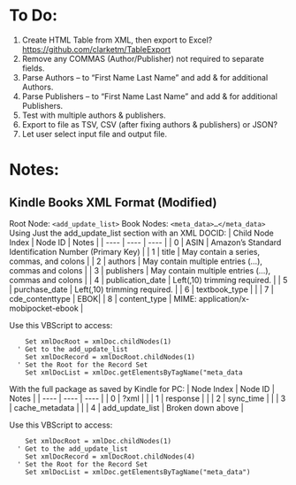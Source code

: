 # To Do:

1. Create HTML Table from XML, then export to Excel?  https://github.com/clarketm/TableExport 
2. Remove any COMMAS (Author/Publisher) not required to separate fields.
3. Parse Authors – to “First Name Last Name” and add & for additional Authors. 
4.	Parse Publishers – to “First Name Last Name” and add & for additional Publishers. 
5.	Test with multiple authors & publishers.
6.	Export to file as TSV, CSV (after fixing authors & publishers) or JSON?
7.	Let user select input file and output file.

# Notes:

## Kindle Books XML Format (Modified)
Root Node:	```<add_update_list>```
Book Nodes:	```<meta_data>…</meta_data>```
Using Just the add_update_list section with an XML DOCID:
| Child Node Index | Node ID | Notes |
| ---- | ---- | ---- | 
| 0 | ASIN | Amazon’s Standard Identification Number (Primary Key) |
| 1 | title | May contain a series, commas, and colons |
| 2 | authors | May contain multiple entries (<author pronunciation="">…</author>), commas and colons |
| 3 | publishers | May contain multiple entries (<publisher>…</publisher>), commas and colons |
| 4 | publication_date | Left(<Node>,10) trimming required. |
| 5 | purchase_date | Left(<Node>,10) trimming required. |
| 6 | textbook_type |  |
| 7 | cde_contenttype | EBOK|
| 8 | content_type | MIME: application/x-mobipocket-ebook |

Use this VBScript to access:
```vbscript
    Set xmlDocRoot = xmlDoc.childNodes(1)
  ' Get to the add_update_list
    Set xmlDocRecord = xmlDocRoot.childNodes(1)
  ' Set the Root for the Record Set 
    Set xmlDocList = xmlDoc.getElementsByTagName("meta_data
```
With the full package as saved by Kindle for PC:
| Node Index | Node ID | Notes |
| ---- | ---- | ---- | 
| 0 | ?xml | <?xml version="1.0"?> |
| 1 | response |  |
| 2 | sync_time | |
| 3 | cache_metadata |  |
| 4 | add_update_list | Broken down above |

Use this VBScript to access:
```vbscript
    Set xmlDocRoot = xmlDoc.childNodes(1)
  ' Get to the add_update_list
    Set xmlDocRecord = xmlDocRoot.childNodes(4)  
  ' Set the Root for the Record Set 
    Set xmlDocList = xmlDoc.getElementsByTagName("meta_data")
```

